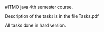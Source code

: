 #ITMO java 4th semester course.

Description of the tasks is in the file Tasks.pdf

All tasks done in hard version.
